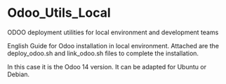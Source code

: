 # Odoo_Utils_Local
ODOO deployment utilities for local environment and development teams

English Guide for Odoo installation in local environment. Attached are the deploy_odoo.sh and link_odoo.sh files to complete the installation. 

In this case it is the Odoo 14 version. It can be adapted for Ubuntu or Debian.
